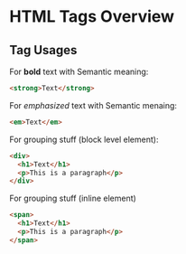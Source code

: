 # HTML Tags Overview

## Tag Usages

For **bold** text with Semantic meaning:
```html
<strong>Text</strong>
```

For *emphasized* text with Semantic menaing:
```html
<em>Text</em>
```

For grouping stuff (block level element):
```html
<div>
  <h1>Text</h1>
  <p>This is a paragraph</p>
</div>
```

For grouping stuff (inline element)
```html
<span>
  <h1>Text</h1>
  <p>This is a paragraph</p>
</span>
```